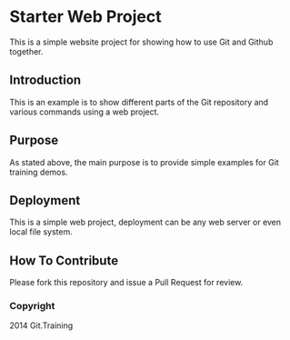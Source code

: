 # Starter Web Project

This is a simple website project for showing how to use Git and Github together.

## Introduction

This is an example is to show different parts of the Git repository and various commands using a web project.

## Purpose

As stated above, the main purpose is to provide simple examples for Git training demos.

## Deployment

This is a simple web project, deployment can be any web server or even local file system.

## How To Contribute

Please fork this repository and issue a Pull Request for review.
### Copyright

2014 Git.Training